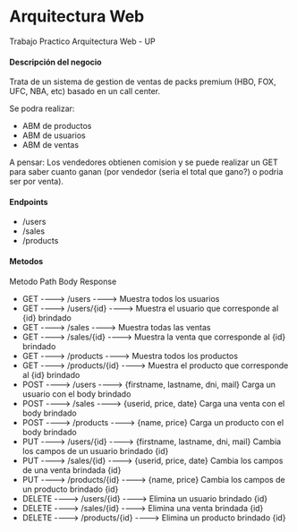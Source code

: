 # Arquitectura Web
Trabajo Practico Arquitectura Web - UP

#### Descripción del negocio
Trata de un sistema de gestion de ventas de packs premium (HBO, FOX, UFC, NBA, etc) basado en un call center. 

Se podra realizar:
- ABM de productos
- ABM de usuarios
- ABM de ventas

A pensar: Los vendedores obtienen comision y se puede realizar un GET para saber cuanto ganan (por vendedor (seria el total que gano?) o podria ser por venta).


#### Endpoints
- /users
- /sales
- /products

#### Metodos
  Metodo        Path                    Body                                Response
- GET ---->     /users          ---->                                       Muestra todos los usuarios
- GET ---->     /users/{id}     ---->                                       Muestra el usuario que corresponde al {id} brindado
- GET ---->     /sales          ---->                                       Muestra todas las ventas
- GET ---->     /sales/{id}     ---->                                       Muestra la venta que corresponde al {id} brindado
- GET ---->     /products       ---->                                       Muestra todos los productos
- GET ---->     /products/{id}  ---->                                       Muestra el producto que corresponde al {id} brindado
- POST ---->    /users          ---->   {firstname, lastname, dni, mail}    Carga un usuario con el body brindado
- POST ---->    /sales          ---->   {userid, price, date}               Carga una venta con el body brindado
- POST ---->    /products       ---->   {name, price}                       Carga un producto con el body brindado
- PUT ---->     /users/{id}     ---->   {firstname, lastname, dni, mail}    Cambia los campos de un usuario brindado {id}
- PUT ---->     /sales/{id}     ---->   {userid, price, date}               Cambia los campos de una venta brindada {id}
- PUT ---->     /products/{id}  ---->   {name, price}                       Cambia los campos de un producto brindado {id}
- DELETE ---->  /users/{id}     ---->                                       Elimina un usuario brindado {id}
- DELETE ---->  /sales/{id}     ---->                                       Elimina una venta brindada {id}  
- DELETE ---->  /products/{id}  ---->                                       Elimina un producto brindado {id}
